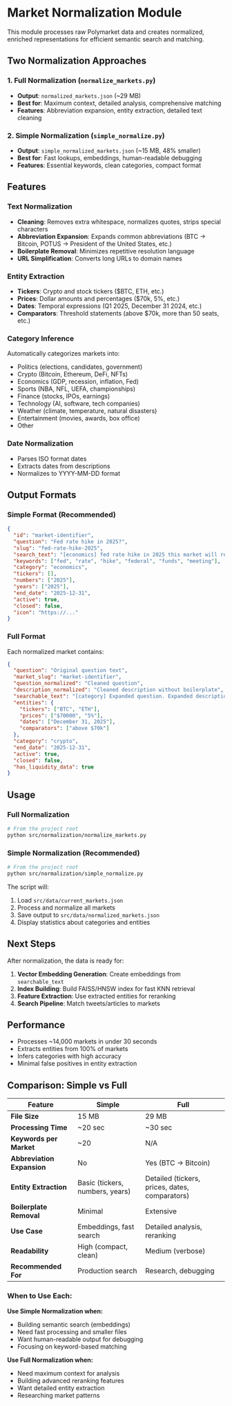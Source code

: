 # Market Normalization Module

This module processes raw Polymarket data and creates normalized, enriched representations for efficient semantic search and matching.

## Two Normalization Approaches

### 1. Full Normalization (`normalize_markets.py`)

- **Output**: `normalized_markets.json` (~29 MB)
- **Best for**: Maximum context, detailed analysis, comprehensive matching
- **Features**: Abbreviation expansion, entity extraction, detailed text cleaning

### 2. Simple Normalization (`simple_normalize.py`)

- **Output**: `simple_normalized_markets.json` (~15 MB, 48% smaller)
- **Best for**: Fast lookups, embeddings, human-readable debugging
- **Features**: Essential keywords, clean categories, compact format

## Features

### Text Normalization

- **Cleaning**: Removes extra whitespace, normalizes quotes, strips special characters
- **Abbreviation Expansion**: Expands common abbreviations (BTC → Bitcoin, POTUS → President of the United States, etc.)
- **Boilerplate Removal**: Minimizes repetitive resolution language
- **URL Simplification**: Converts long URLs to domain names

### Entity Extraction

- **Tickers**: Crypto and stock tickers ($BTC, ETH, etc.)
- **Prices**: Dollar amounts and percentages ($70k, 5%, etc.)
- **Dates**: Temporal expressions (Q1 2025, December 31 2024, etc.)
- **Comparators**: Threshold statements (above $70k, more than 50 seats, etc.)

### Category Inference

Automatically categorizes markets into:

- Politics (elections, candidates, government)
- Crypto (Bitcoin, Ethereum, DeFi, NFTs)
- Economics (GDP, recession, inflation, Fed)
- Sports (NBA, NFL, UEFA, championships)
- Finance (stocks, IPOs, earnings)
- Technology (AI, software, tech companies)
- Weather (climate, temperature, natural disasters)
- Entertainment (movies, awards, box office)
- Other

### Date Normalization

- Parses ISO format dates
- Extracts dates from descriptions
- Normalizes to YYYY-MM-DD format

## Output Formats

### Simple Format (Recommended)

```json
{
  "id": "market-identifier",
  "question": "Fed rate hike in 2025?",
  "slug": "fed-rate-hike-2025",
  "search_text": "[economics] fed rate hike in 2025 this market will resolve...",
  "keywords": ["fed", "rate", "hike", "federal", "funds", "meeting"],
  "category": "economics",
  "tickers": [],
  "numbers": ["2025"],
  "years": ["2025"],
  "end_date": "2025-12-31",
  "active": true,
  "closed": false,
  "icon": "https://..."
}
```

### Full Format

Each normalized market contains:

```json
{
  "question": "Original question text",
  "market_slug": "market-identifier",
  "question_normalized": "Cleaned question",
  "description_normalized": "Cleaned description without boilerplate",
  "searchable_text": "[category] Expanded question. Expanded description...",
  "entities": {
    "tickers": ["BTC", "ETH"],
    "prices": ["$70000", "5%"],
    "dates": ["December 31, 2025"],
    "comparators": ["above $70k"]
  },
  "category": "crypto",
  "end_date": "2025-12-31",
  "active": true,
  "closed": false,
  "has_liquidity_data": true
}
```

## Usage

### Full Normalization

```bash
# From the project root
python src/normalization/normalize_markets.py
```

### Simple Normalization (Recommended)

```bash
# From the project root
python src/normalization/simple_normalize.py
```

The script will:

1. Load `src/data/current_markets.json`
2. Process and normalize all markets
3. Save output to `src/data/normalized_markets.json`
4. Display statistics about categories and entities

## Next Steps

After normalization, the data is ready for:

1. **Vector Embedding Generation**: Create embeddings from `searchable_text`
2. **Index Building**: Build FAISS/HNSW index for fast KNN retrieval
3. **Feature Extraction**: Use extracted entities for reranking
4. **Search Pipeline**: Match tweets/articles to markets

## Performance

- Processes ~14,000 markets in under 30 seconds
- Extracts entities from 100% of markets
- Infers categories with high accuracy
- Minimal false positives in entity extraction

## Comparison: Simple vs Full

| Feature                    | Simple                          | Full                                           |
| -------------------------- | ------------------------------- | ---------------------------------------------- |
| **File Size**              | 15 MB                           | 29 MB                                          |
| **Processing Time**        | ~20 sec                         | ~30 sec                                        |
| **Keywords per Market**    | ~20                             | N/A                                            |
| **Abbreviation Expansion** | No                              | Yes (BTC → Bitcoin)                            |
| **Entity Extraction**      | Basic (tickers, numbers, years) | Detailed (tickers, prices, dates, comparators) |
| **Boilerplate Removal**    | Minimal                         | Extensive                                      |
| **Use Case**               | Embeddings, fast search         | Detailed analysis, reranking                   |
| **Readability**            | High (compact, clean)           | Medium (verbose)                               |
| **Recommended For**        | Production search               | Research, debugging                            |

### When to Use Each:

**Use Simple Normalization when:**

- Building semantic search (embeddings)
- Need fast processing and smaller files
- Want human-readable output for debugging
- Focusing on keyword-based matching

**Use Full Normalization when:**

- Need maximum context for analysis
- Building advanced reranking features
- Want detailed entity extraction
- Researching market patterns
